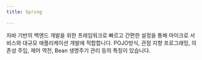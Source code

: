 ```yaml
---
title: Spring

---
```

자바 기반의 백엔드 개발을 위한 프레임워크로 빠르고 간편한 설정을 통해 마이크로 서비스와 대규모 애플리케이션 개발에 적합합니다. POJO방식, 관점 지향 프로그래밍, 의존성 주입, 제어 역전, Bean 생명주기 관리 등의 특징이 있습니다.